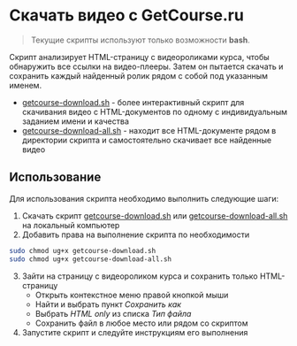 # Скачать видео с GetCourse.ru

> Текущие скрипты используют только возможности **bash**.

Скрипт анализирует HTML-страницу с видеороликами курса, чтобы обнаружить все ссылки на видео-плееры. Затем он пытается скачать и сохранить каждый найденный ролик рядом с собой под указанным именем.

- [getcourse-download.sh](./getcourse-download.sh) - более интерактивный скрипт для скачивания видео с HTML-документов по одному с индивидуальным заданием имени и качества
- [getcourse-download-all.sh](./getcourse-download-all.sh) - находит все HTML-документе рядом в директории скрипта и самостоятельно скачивает все найденные видео

## Использование

Для использования скрипта необходимо выполнить следующие шаги:
1. Скачать скрипт [getcourse-download.sh](./getcourse-download.sh) или [getcourse-download-all.sh](./getcourse-download-all.sh) на локальный компьютер
2. Добавить права на выполнение скрипта по необходимости

```bash
sudo chmod ug+x getcourse-download.sh
sudo chmod ug+x getcourse-download-all.sh
```

3. Зайти на страницу с видеороликом курса и сохранить только HTML-страницу
   - Открыть контекстное меню правой кнопкой мыши
   - Найти и выбрать пункт _Сохранить как_
   - Выбрать _HTML only_ из списка _Тип файла_
   - Сохранить файл в любое место или рядом со скриптом
4. Запустите скрипт и следуйте инструкциям его выполнения
